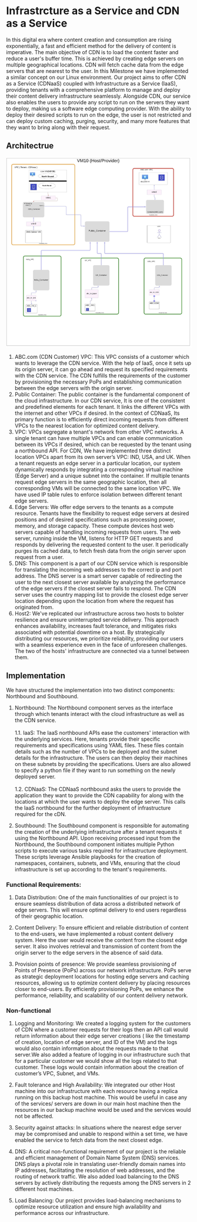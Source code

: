 
# Infrastrcture as a Service and CDN as a Service

In this digital era where content creation and consumption are rising exponentially, a fast and efficient method for the delivery of content is imperative. The main objective of CDN is to load the content faster and reduce a user's buffer time. This is achieved by creating edge servers on multiple geographical locations. CDN will fetch cache data from the edge servers that are nearest to the user. In this Milestone we have implemented a similar concept on our Linux environment. Our project aims to offer CDN as a Service (CDNaaS) coupled with Infrastructure as a Service (IaaS), providing tenants with a comprehensive platform to manage and deploy their content delivery infrastructure seamlessly. Alongside CDN, our service also enables the users to provide any script to run on the servers they want to deploy, making us a software edge computing provider. With the ability to deploy their desired scripts to run on the edge, the user is not restricted and can deploy custom caching, purging, security, and many more features that they want to bring along with their request. 

## Architectrue

![Architectrue](https://github.com/VibhavDeo/LinuxNetworking_Iaas_Containers/blob/container/architecture.png)

1. ABC.com (CDN Customer) VPC: This VPC consists of a customer which wants to leverage the CDN service. With the help of IaaS, once it sets up its origin server, it can go ahead and request its specified requirements with the CDN service. The CDN fulfills the requirements of the customer by provisioning the necessary PoPs and establishing communication between the edge servers with the origin server. 
2. Public Container: The public container is the fundamental component of the cloud infrastructure. In our CDN service, It is one of the consistent and predefined elements for each tenant. It links the different VPCs with the internet and other VPCs if desired. In the context of CDNaaS, Its primary function is to efficiently direct incoming requests from different VPCs to the nearest location for optimized content delivery.
3. VPC: VPCs segregate a tenant's network from other VPC networks. A single tenant can have multiple VPCs and can enable communication between its VPCs if desired, which can be requested by the tenant using a northbound API. For CDN, We have implemented three distinct location VPCs apart from its own server’s VPC: IND, USA, and UK. When a tenant requests an edge server in a particular location, our system dynamically responds by integrating a corresponding virtual machine (Edge Server) and a unique subnet into the container. If multiple tenants request edge servers in the same geographic location, then all corresponding VMs will be connected to the same location VPC. We have used IP table rules to enforce isolation between different tenant edge servers.
4. Edge Servers: We offer edge servers to the tenants as a compute resource. Tenants have the flexibility to request edge servers at desired positions and of desired specifications such as processing power, memory, and storage capacity. These compute devices host web servers capable of handling incoming requests from users. The web server, running inside the VM, listens for HTTP GET requests and responds by delivering the requested content to the user. It periodically purges its cached data, to fetch fresh data from the origin server upon request from a user. 
5. DNS: This component is a part of our CDN service which is responsible for translating the incoming web addresses to the correct ip and port address. The DNS server is a smart server capable of redirecting the user to the next closest server available by analyzing the performance of the edge servers if the closest server fails to respond. The CDN server uses the country mapping list to provide the closest edge server location depending upon the location from where the request has originated from.
6. Host2: We've replicated our infrastructure across two hosts to bolster resilience and ensure uninterrupted service delivery. This approach enhances availability, increases fault tolerance, and mitigates risks associated with potential downtime on a host. By strategically distributing our resources, we prioritize reliability, providing our users with a seamless experience even in the face of unforeseen challenges. The two of the hosts' infrastructure are connected via a tunnel between them.

## Implementation

We have structured the implementation into two distinct components: Northbound and Southbound.
1. Northbound: The Northbound component serves as the interface through which tenants interact with the cloud infrastructure as well as the CDN service.
\
\
1.1. IaaS: The IaaS northbound APIs ease the customers' interaction with the underlying services. Here, tenants provide their specific requirements and specifications using YAML files. These files contain details such as the number of VPCs to be deployed and the subnet details for the infrastructure. The users can then deploy their machines on these subnets by providing the specifications. Users are also allowed to specify a python file if they want to run something on the newly deployed server.
\
\
1.2. CDNaaS: The CDNaaS northbound asks the users to provide the application they want to provide the CDN capability for along with the locations at which the user wants to deploy the edge server. This calls the IaaS northbound for the further deployment of infrastructure required for the cDN.

2. Southbound: The Southbound component is responsible for automating the creation of the underlying infrastructure after a tenant requests it using the Northbound API. Upon receiving processed input from the Northbound, the Southbound component initiates multiple Python scripts to execute various tasks required for infrastructure deployment. These scripts leverage Ansible playbooks for the creation of namespaces, containers, subnets, and VMs, ensuring that the cloud infrastructure is set up according to the tenant's requirements.

### Functional Requirements:

1. Data Distribution: One of the main functionalities of our project is to ensure seamless distribution of data across a distributed network of edge servers. This will ensure optimal delivery to end users regardless of their geographic location.

2. Content Delivery: To ensure efficient and reliable distribution of content to the end-users, we have implemented a robust content delivery system. Here the user would receive the content from the closest edge server. It also involves retrieval and transmission of content from the origin server to the edge servers in the absence of said data.

3. Provision points of presence: We provide seamless provisioning of Points of Presence (PoPs) across our network infrastructure. PoPs serve as strategic deployment locations for hosting edge servers and caching resources, allowing us to optimize content delivery by placing resources closer to end-users. By efficiently provisioning PoPs, we enhance the performance, reliability, and scalability of our content delivery network.

### Non-functional

1. Logging and Monitoring: We created a logging system for the customers of CDN where a customer requests for their logs then an API call would return information about their edge server creations ( like the timestamp of creation, location of edge server, and ID of the VM) and the logs would also contain information about the requests made to that server.We also added a feature of logging in our infrastructure such that for a particular customer we would show all the logs related to that customer. These logs would contain information about the creation of customer’s VPC, Subnet, and VMs.
   
2. Fault tolerance and High Availability: We integrated our other Host machine into our infrastructure with each resource having a replica running on this backup host machine. This would be useful in case any of the services/ servers are down in our main host machine then the resources in our backup machine would be used and the services would not be affected. 

3. Security against attacks: In situations where the nearest edge server may be compromised and unable to respond within a set time, we have enabled the service to fetch data from the next closest edge.

4. DNS: A critical non-functional requirement of our project is the reliable and efficient management of Domain Name System (DNS) services. DNS plays a pivotal role in translating user-friendly domain names into IP addresses, facilitating the resolution of web addresses, and the routing of network traffic. We also added load balancing to the DNS servers by actively distributing the requests among the DNS servers in 2 different host machines. 

5. Load Balancing: Our project provides load-balancing mechanisms to optimize resource utilization and ensure high availability and performance across our infrastructure.


